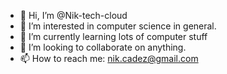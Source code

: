 - 👋 Hi, I’m @Nik-tech-cloud
- 👀 I’m interested in computer science in general.
- 🌱 I’m currently learning lots of computer stuff
- 💞️ I’m looking to collaborate on anything.
- 📫 How to reach me: nik.cadez@gmail.com

<!---
Nik-tech-cloud/Nik-tech-cloud is a ✨ special ✨ repository because its `README.md` (this file) appears on your GitHub profile.
You can click the Preview link to take a look at your changes.
--->
